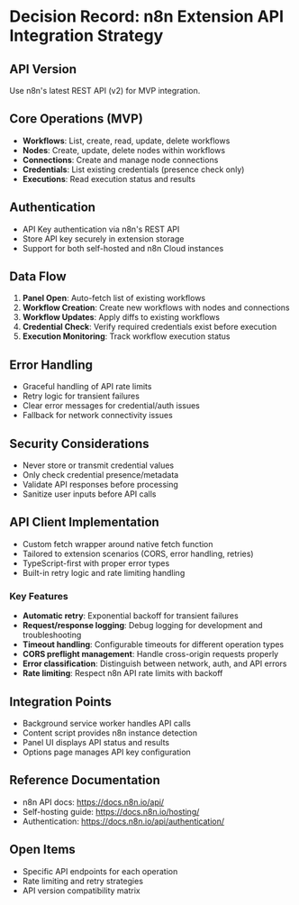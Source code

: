 # Decision Record: n8n Extension API Integration Strategy

## API Version
Use n8n's latest REST API (v2) for MVP integration.

## Core Operations (MVP)
- **Workflows**: List, create, read, update, delete workflows
- **Nodes**: Create, update, delete nodes within workflows
- **Connections**: Create and manage node connections
- **Credentials**: List existing credentials (presence check only)
- **Executions**: Read execution status and results

## Authentication
- API Key authentication via n8n's REST API
- Store API key securely in extension storage
- Support for both self-hosted and n8n Cloud instances

## Data Flow
1. **Panel Open**: Auto-fetch list of existing workflows
2. **Workflow Creation**: Create new workflows with nodes and connections
3. **Workflow Updates**: Apply diffs to existing workflows
4. **Credential Check**: Verify required credentials exist before execution
5. **Execution Monitoring**: Track workflow execution status

## Error Handling
- Graceful handling of API rate limits
- Retry logic for transient failures
- Clear error messages for credential/auth issues
- Fallback for network connectivity issues

## Security Considerations
- Never store or transmit credential values
- Only check credential presence/metadata
- Validate API responses before processing
- Sanitize user inputs before API calls

## API Client Implementation
- Custom fetch wrapper around native fetch function
- Tailored to extension scenarios (CORS, error handling, retries)
- TypeScript-first with proper error types
- Built-in retry logic and rate limiting handling

### Key Features
- **Automatic retry**: Exponential backoff for transient failures
- **Request/response logging**: Debug logging for development and troubleshooting
- **Timeout handling**: Configurable timeouts for different operation types
- **CORS preflight management**: Handle cross-origin requests properly
- **Error classification**: Distinguish between network, auth, and API errors
- **Rate limiting**: Respect n8n API rate limits with backoff

## Integration Points
- Background service worker handles API calls
- Content script provides n8n instance detection
- Panel UI displays API status and results
- Options page manages API key configuration

## Reference Documentation
- n8n API docs: https://docs.n8n.io/api/
- Self-hosting guide: https://docs.n8n.io/hosting/
- Authentication: https://docs.n8n.io/api/authentication/

## Open Items
- Specific API endpoints for each operation
- Rate limiting and retry strategies
- API version compatibility matrix
